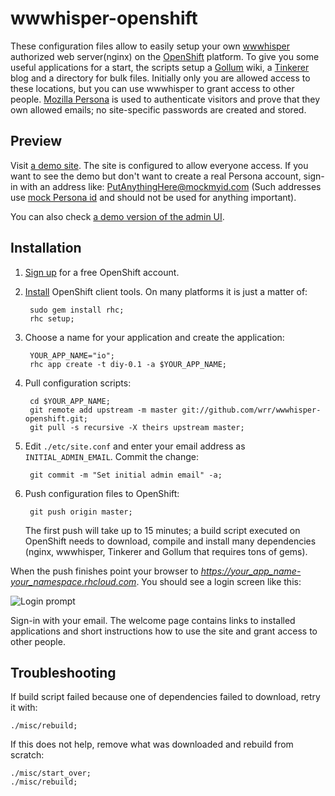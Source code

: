 wwwhisper-openshift
===================

These configuration files allow to easily setup your own
[wwwhisper](https://github.com/wrr/wwwhisper) authorized web
server(nginx) on the [OpenShift](https://openshift.redhat.com/app/)
platform. To give you some useful applications for a start, the
scripts setup a [Gollum](https://github.com/github/gollum) wiki, a
[Tinkerer](http://tinkerer.me/) blog and a directory for bulk
files. Initially only you are allowed access to these locations, but
you can use wwwhisper to grant access to other people. [Mozilla
Persona](https://login.persona.org/about) is used to authenticate
visitors and prove that they own allowed emails; no site-specific
passwords are created and stored.

Preview
-------

Visit [a demo site](https://io-mixedbit.rhcloud.com/). The site is
configured to allow everyone access. If you want
to see the demo but don't want to create a real Persona account,
sign-in with an address like: PutAnythingHere@mockmyid.com (Such
addresses use [mock Persona id](https://mockmyid.com/) and should not
be used for anything important).

You can also check [a demo version of the admin
UI](http://mixedbit.org/admin_demo/).

Installation
------------

1. [Sign up](https://openshift.redhat.com/app/) for a free OpenShift account.

2. [Install](https://openshift.redhat.com/community/get-started)
   OpenShift client tools. On many platforms it is just a matter of:

        sudo gem install rhc;
        rhc setup;

3. Choose a name for your application and create the application:

        YOUR_APP_NAME="io";
        rhc app create -t diy-0.1 -a $YOUR_APP_NAME;

4. Pull configuration scripts:

        cd $YOUR_APP_NAME;
        git remote add upstream -m master git://github.com/wrr/wwwhisper-openshift.git;
        git pull -s recursive -X theirs upstream master;

5. Edit `./etc/site.conf` and enter your email address as
   `INITIAL_ADMIN_EMAIL`. Commit the change:

        git commit -m "Set initial admin email" -a;

6. Push configuration files to OpenShift:

        git push origin master;

   The first push will take up to 15 minutes; a build script executed
   on OpenShift needs to download, compile and install many
   dependencies (nginx, wwwhisper, Tinkerer and Gollum that requires
   tons of gems).


When the push finishes point your browser to
*https://your_app_name-your_namespace.rhcloud.com*. You should see
a login screen like this:

![Login prompt](https://raw.github.com/wrr/www/master/mixedbit.org/wwwhisper_screens/login_required.png)

Sign-in with your email. The welcome page contains links to installed
applications and short instructions how to use the site and grant
access to other people.

Troubleshooting
---------------

If build script failed because one of dependencies failed to download,
retry it with:

    ./misc/rebuild;

If this does not help, remove what was downloaded and rebuild from scratch:

    ./misc/start_over;
    ./misc/rebuild;
